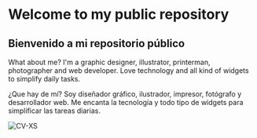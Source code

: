 # Welcome to my public repository
## Bienvenido a mi repositorio público

What about me? I'm a graphic designer, illustrator, printerman, photographer and web developer.
Love technology and all kind of widgets to simplify daily tasks.

¿Que hay de mí? Soy diseñador gráfico, ilustrador, impresor, fotógrafo y desarrollador web. 
Me encanta la tecnología y todo tipo de widgets para simplificar las tareas diarias. 

![CV-XS](https://user-images.githubusercontent.com/74865473/131606066-04c70e47-0f66-4c6f-85de-6fa6cbbfad1a.jpg)
